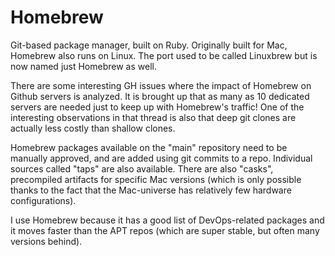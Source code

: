 # Homebrew
Git-based package manager, built on Ruby. Originally built for Mac, Homebrew also runs on Linux. The port used to be called Linuxbrew but is now named just Homebrew as well.

There are some interesting GH issues where the impact of Homebrew on Github servers is analyzed. It is brought up that as many as 10 dedicated servers are needed just to keep up with Homebrew's traffic! One of the interesting observations in that thread is also that deep git clones are actually less costly than shallow clones.

Homebrew packages available on the "main" repository need to be manually approved, and are added using git commits to a repo. Individual sources called "taps" are also available. There are also "casks", precompiled artifacts for specific Mac versions (which is only possible thanks to the fact that the Mac-universe has relatively few hardware configurations).

I use Homebrew because it has a good list of DevOps-related packages and it moves faster than the APT repos (which are super stable, but often many versions behind).